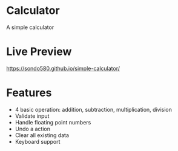 # Calculator

A simple calculator

# Live Preview

https://sondo580.github.io/simple-calculator/

# Features

- 4 basic operation: addition, subtraction, multiplication, division
- Validate input
- Handle floating point numbers
- Undo a action
- Clear all existing data
- Keyboard support
